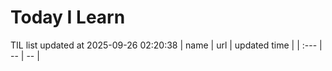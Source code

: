 # Today I Learn 
TIL list updated at 2025-09-26 02:20:38
| name | url | updated time |
| :--- | -- | -- |
